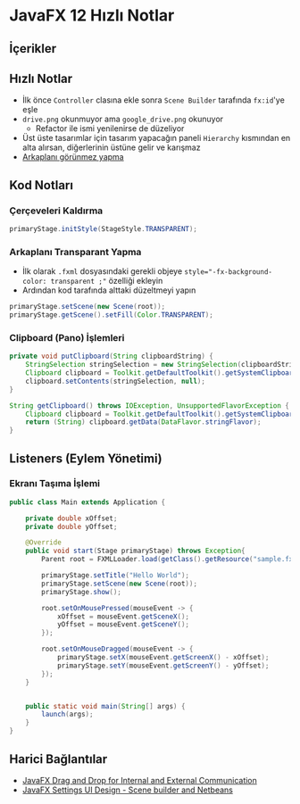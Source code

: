 # JavaFX 12 Hızlı Notlar <!-- omit in toc -->

<!-- TODO: Gdirect link creator -->

## İçerikler <!-- omit in toc -->

## Hızlı Notlar

- İlk önce `Controller` clasına ekle sonra `Scene Builder` tarafında `fx:id`'ye eşle
- `drive.png` okunmuyor ama `google_drive.png` okunuyor
  - Refactor ile ismi yenilenirse de düzeliyor
- Üst üste tasarımlar için tasarım yapacağın paneli `Hierarchy` kısmından en alta alırsan, diğerlerinin üstüne gelir ve karışmaz
- [Arkaplanı görünmez yapma](https://stackoverflow.com/a/48404925/9770490)

## Kod Notları

### Çerçeveleri Kaldırma

```java
primaryStage.initStyle(StageStyle.TRANSPARENT);
```

### Arkaplanı Transparant Yapma

- İlk olarak `.fxml` dosyasındaki gerekli objeye `style="-fx-background-color: transparent ;"` özelliği ekleyin
- Ardından kod tarafında alttaki düzeltmeyi yapın

```java
primaryStage.setScene(new Scene(root));
primaryStage.getScene().setFill(Color.TRANSPARENT);
```

### Clipboard (Pano) İşlemleri

```java
private void putClipboard(String clipboardString) {
    StringSelection stringSelection = new StringSelection(clipboardString);
    Clipboard clipboard = Toolkit.getDefaultToolkit().getSystemClipboard();
    clipboard.setContents(stringSelection, null);
}

String getClipboard() throws IOException, UnsupportedFlavorException {
    Clipboard clipboard = Toolkit.getDefaultToolkit().getSystemClipboard();
    return (String) clipboard.getData(DataFlavor.stringFlavor);
}
```

## Listeners (Eylem Yönetimi)

### Ekranı Taşıma İşlemi

```java
public class Main extends Application {

    private double xOffset;
    private double yOffset;

    @Override
    public void start(Stage primaryStage) throws Exception{
        Parent root = FXMLLoader.load(getClass().getResource("sample.fxml"));

        primaryStage.setTitle("Hello World");
        primaryStage.setScene(new Scene(root));
        primaryStage.show();

        root.setOnMousePressed(mouseEvent -> {
            xOffset = mouseEvent.getSceneX();
            yOffset = mouseEvent.getSceneY();
        });

        root.setOnMouseDragged(mouseEvent -> {
            primaryStage.setX(mouseEvent.getScreenX() - xOffset);
            primaryStage.setY(mouseEvent.getScreenY() - yOffset);
        });
    }


    public static void main(String[] args) {
        launch(args);
    }
}
```

## Harici Bağlantılar

- [JavaFX Drag and Drop for Internal and External Communication](https://www.youtube.com/watch?v=f7KGXUrAH0g)
- [JavaFX Settings UI Design - Scene builder and Netbeans](https://youtu.be/gJYXctDSIl8?list=PLniX3R2-dwS90WpmHq-hD7g_3xnkTwB6w)
